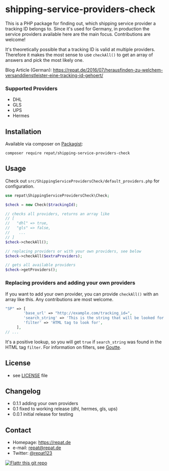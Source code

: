 # shipping-service-providers-check

This is a PHP package for finding out, which shipping service provider a tracking ID belongs to. Since it's used for Germany, in production the service providers available here are the main focus. Contributions are welcome!

It's theoretically possible that a tracking ID is valid at multiple providers. Therefore it makes the most sense to use `checkAll()` to get an array of answers and pick the most likely one.

Blog Article (German): https://repat.de/2016/07/herausfinden-zu-welchem-versanddienstleister-eine-tracking-id-gehoert/

### Supported Providers
* DHL
* GLS
* UPS
* Hermes

## Installation
Available via composer on [Packagist](https://packagist.com):

`composer require repat/shipping-service-providers-check`

## Usage

Check out `src/ShippingServiceProvidersCheck/default_providers.php` for configuration.

```php
use repat\ShippingServiceProvidersCheck\Check;

$check = new Check($trackingId);

// checks all providers, returns an array like 
// [
//   "dhl" => true,
//   "gls" => false,
//    ...
// ]
$check->checkAll();

// replacing providers or with your own providers, see below
$check->checkAll($extraProviders);

// gets all available providers
$check->getProviders();
```

### Replacing providers and adding your own providers
If you want to add your own provider, you can provide `checkAll()` with an array like this. Any contributions are most welcome.

```php
"SP" => [
        'base_url' => "http://example.com/tracking_id=",
        'search_string' => 'This is the string that will be looked for',
        'filter' => 'HTML tag to look for',
     ],
// ...
```
It's a positive lookup, so you will get `true` if `search_string` was found in the HTML tag `filter`. For information on filters, see [Goutte](https://github.com/FriendsOfPHP/Goutte).

## License 
* see [LICENSE](https://github.com/repat/shipping-service-providers-check/blob/master/LICENSE) file

## Changelog
* 0.1.1 adding your own providers
* 0.1 fixed to working release (dhl, hermes, gls, ups)
* 0.0.1 initial release for testing

## Contact
* Homepage: https://repat.de
* e-mail: repat@repat.de
* Twitter: [@repat123](https://twitter.com/repat123 "repat123 on twitter")

[![Flattr this git repo](http://api.flattr.com/button/flattr-badge-large.png)](https://flattr.com/submit/auto?user_id=repat&url=https://github.com/repat/shipping-service-provider-check&title=shipping-service-provider-check&language=&tags=github&category=software) 

